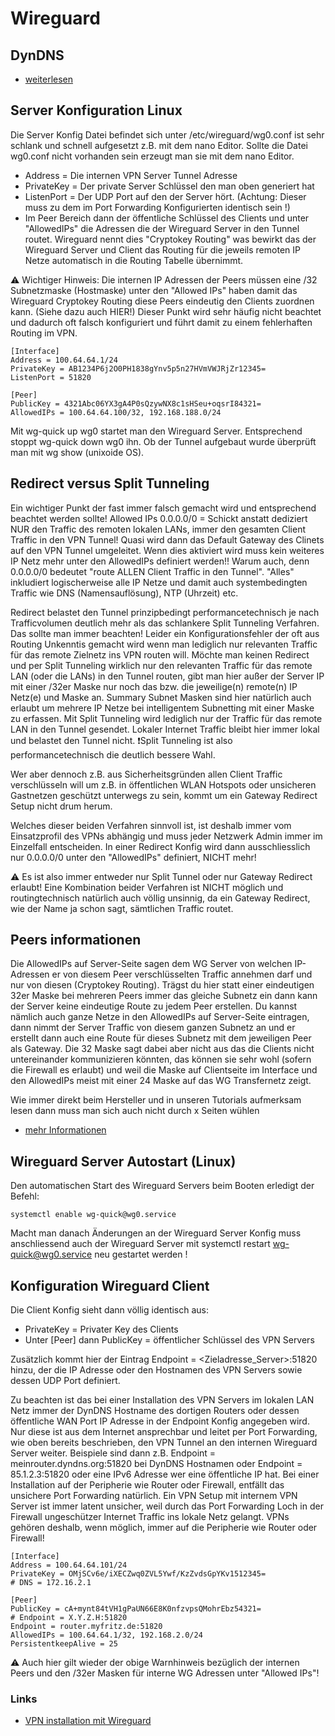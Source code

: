 # Wireguard

## DynDNS
+ [weiterlesen](https://github.com/guggenbergerME/linux_codes/blob/main/Firewall/OPNsense/VPN/WireGuard/Dynamische_DNS.md)

## Server Konfiguration Linux

Die Server Konfig Datei befindet sich unter /etc/wireguard/wg0.conf ist sehr schlank und schnell aufgesetzt z.B. mit dem nano Editor. Sollte die Datei wg0.conf nicht vorhanden sein erzeugt man sie mit dem nano Editor.

+ Address = Die internen VPN Server Tunnel Adresse
+ PrivateKey = Der private Server Schlüssel den man oben generiert hat
+   ListenPort = Der UDP Port auf den der Server hört. (Achtung: Dieser muss zu dem im Port Forwarding Konfigurierten identisch sein !)
+   Im Peer Bereich dann der öffentliche Schlüssel des Clients und unter "AllowedIPs" die Adressen die der Wireguard Server in den Tunnel routet. Wireguard nennt dies "Cryptokey Routing" was bewirkt das der Wireguard Server und Client das Routing für die jeweils remoten IP Netze automatisch in die Routing Tabelle übernimmt.

⚠️ Wichtiger Hinweis: Die internen IP Adressen der Peers müssen eine /32 Subnetzmaske (Hostmaske) unter den "Allowed IPs" haben damit das Wireguard Cryptokey Routing diese Peers eindeutig den Clients zuordnen kann. (Siehe dazu auch HIER!)
Dieser Punkt wird sehr häufig nicht beachtet und dadurch oft falsch konfiguriert und führt damit zu einem fehlerhaften Routing im VPN.
```
[Interface]
Address = 100.64.64.1/24
PrivateKey = AB1234P6j2O0PH1838gYnv5p5n27HVmVWJRjZr12345=
ListenPort = 51820

[Peer]
PublicKey = 4321Abc06YX3gA4P0sQzywNX8c1sHSeu+oqsrI84321=
AllowedIPs = 100.64.64.100/32, 192.168.188.0/24 
```

Mit wg-quick up wg0 startet man den Wireguard Server. Entsprechend stoppt wg-quick down wg0 ihn.
Ob der Tunnel aufgebaut wurde überprüft man mit wg show (unixoide OS).

## Redirect versus Split Tunneling

Ein wichtiger Punkt der fast immer falsch gemacht wird und entsprechend beachtet werden sollte!
Allowed IPs 0.0.0.0/0 = Schickt anstatt dediziert NUR den Traffic des remoten lokalen LANs, immer den gesamten Client Traffic in den VPN Tunnel! Quasi wird dann das Default Gateway des Clinets auf den VPN Tunnel umgeleitet.
Wenn dies aktiviert wird muss kein weiteres IP Netz mehr unter den AllowedIPs definiert werden!!
Warum auch, denn 0.0.0.0/0 bedeutet "route ALLEN Client Traffic in den Tunnel". "Alles" inkludiert logischerweise alle IP Netze und damit auch systembedingten Traffic wie DNS (Namensauflösung), NTP (Uhrzeit) etc.

Redirect belastet den Tunnel prinzipbedingt performancetechnisch je nach Trafficvolumen deutlich mehr als das schlankere Split Tunneling Verfahren. Das sollte man immer beachten!
Leider ein Konfigurationsfehler der oft aus Routing Unkenntis gemacht wird wenn man lediglich nur relevanten Traffic für das remote Zielnetz ins VPN routen will.
Möchte man keinen Redirect und per Split Tunneling wirklich nur den relevanten Traffic für das remote LAN (oder die LANs) in den Tunnel routen, gibt man hier außer der Server IP mit einer /32er Maske nur noch das bzw. die jeweilige(n) remote(n) IP Netz(e) und Maske an. Summary Subnet Masken sind hier natürlich auch erlaubt um mehrere IP Netze bei intelligentem Subnetting mit einer Maske zu erfassen.
Mit Split Tunneling wird lediglich nur der Traffic für das remote LAN in den Tunnel gesendet. Lokaler Internet Traffic bleibt hier immer lokal und belastet den Tunnel nicht.
❗️Split Tunneling ist also performancetechnisch die deutlich bessere Wahl.

Wer aber dennoch z.B. aus Sicherheitsgründen allen Client Traffic verschlüsseln will um z.B. in öffentlichen WLAN Hotspots oder unsicheren Gastnetzen geschützt unterwegs zu sein, kommt um ein Gateway Redirect Setup nicht drum herum.

Welches dieser beiden Verfahren sinnvoll ist, ist deshalb immer vom Einsatzprofil des VPNs abhängig und muss jeder Netzwerk Admin immer im Einzelfall entscheiden.
In einer Redirect Konfig wird dann ausschliesslich nur 0.0.0.0/0 unter den "AllowedIPs" definiert, NICHT mehr!

⚠️ Es ist also immer entweder nur Split Tunnel oder nur Gateway Redirect erlaubt!
Eine Kombination beider Verfahren ist NICHT möglich und routingtechnisch natürlich auch völlig unsinnig, da ein Gateway Redirect, wie der Name ja schon sagt, sämtlichen Traffic routet.

## Peers informationen
Die AllowedIPs auf Server-Seite sagen dem WG Server von welchen IP-Adressen er von diesem Peer verschlüsselten Traffic annehmen darf und nur von diesen (Cryptokey Routing). Trägst du hier statt einer eindeutigen 32er Maske bei mehreren Peers immer das gleiche Subnetz ein dann kann der Server keine eindeutige Route zu jedem Peer erstellen.
Du kannst nämlich auch ganze Netze in den AllowedIPs auf Server-Seite eintragen, dann nimmt der Server Traffic von diesem ganzen Subnetz an und er erstellt dann auch eine Route für dieses Subnetz mit dem jeweiligen Peer als Gateway.
Die 32 Maske sagt dabei aber nicht aus das die Clients nicht untereinander kommunizieren könnten, das können sie sehr wohl (sofern die Firewall es erlaubt) und weil die Maske auf Clientseite im Interface und den AllowedIPs meist mit einer 24 Maske auf das WG Transfernetz zeigt.

Wie immer direkt beim Hersteller und in unseren Tutorials aufmerksam lesen dann muss man sich auch nicht durch x Seiten wühlen

+ [mehr Informationen](https://www.wireguard.com/#:~:text=At%20the%20heart%20of%20WireGuard,peer%20has%20a%20public%20key)

## Wireguard Server Autostart (Linux)
Den automatischen Start des Wireguard Servers beim Booten erledigt der Befehl:
```
systemctl enable wg-quick@wg0.service
```
Macht man danach Änderungen an der Wireguard Server Konfig muss anschliessend auch der Wireguard Server mit systemctl restart wg-quick@wg0.service neu gestartet werden !

## Konfiguration Wireguard Client

Die Client Konfig sieht dann völlig identisch aus:

+ PrivateKey = Privater Key des Clients
+ Unter [Peer] dann PublicKey = öffentlicher Schlüssel des VPN Servers


Zusätzlich kommt hier der Eintrag Endpoint = <Zieladresse_Server>:51820 hinzu, der die IP Adresse oder den Hostnamen des VPN Servers sowie dessen UDP Port definiert.

Zu beachten ist das bei einer Installation des VPN Servers im lokalen LAN Netz immer der DynDNS Hostname des dortigen Routers oder dessen öffentliche WAN Port IP Adresse in der Endpoint Konfig angegeben wird. Nur diese ist aus dem Internet ansprechbar und leitet per Port Forwarding, wie oben bereits beschrieben, den VPN Tunnel an den internen Wireguard Server weiter.
Beispiele sind dann z.B. Endpoint = meinrouter.dyndns.org:51820 bei DynDNS Hostnamen oder Endpoint = 85.1.2.3:51820 oder eine IPv6 Adresse wer eine öffentliche IP hat.
Bei einer Installation auf der Peripherie wie Router oder Firewall, entfällt das unsichere Port Forwarding natürlich.
Ein VPN Setup mit internem VPN Server ist immer latent unsicher, weil durch das Port Forwarding Loch in der Firewall ungeschützer Internet Traffic ins lokale Netz gelangt. VPNs gehören deshalb, wenn möglich, immer auf die Peripherie wie Router oder Firewall!
```
[Interface]
Address = 100.64.64.101/24
PrivateKey = OMjSCv6e/iXECZwq0ZVL5Ywf/KzZvdsGpYKv1512345=
# DNS = 172.16.2.1

[Peer]
PublicKey = cA+mynt84tVH1gPaUN66E8K0nfzvpsQMohrEbz54321=
# Endpoint = X.Y.Z.H:51820 
Endpoint = router.myfritz.de:51820 
AllowedIPs = 100.64.64.1/32, 192.168.2.0/24
PersistentkeepAlive = 25 
```
⚠️ Auch hier gilt wieder der obige Warnhinweis bezüglich der internen Peers und den /32er Masken für interne WG Adressen unter "Allowed IPs"!

### Links
+ [VPN installation mit Wireguard](https://administrator.de/tutorial/merkzettel-vpn-installation-mit-wireguard-660620.html)
